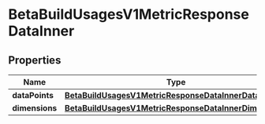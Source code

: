 

# BetaBuildUsagesV1MetricResponseDataInner


## Properties

| Name | Type | Description | Notes |
|------------ | ------------- | ------------- | -------------|
|**dataPoints** | [**BetaBuildUsagesV1MetricResponseDataInnerDataPoints**](BetaBuildUsagesV1MetricResponseDataInnerDataPoints.md) |  |  [optional] |
|**dimensions** | [**BetaBuildUsagesV1MetricResponseDataInnerDimensions**](BetaBuildUsagesV1MetricResponseDataInnerDimensions.md) |  |  [optional] |



